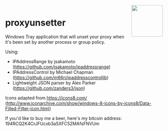 <img align="right" width="100" height="100" src="https://raw.githubusercontent.com/tjeerdhans/proxyunsetter/master/ProxyUnsetter/Resources/UnsetProxy.png">

# proxyunsetter
Windows Tray application that will unset your proxy when it's been set by another process or group policy.

Using:
- IPAddressRange by jsakamoto (https://github.com/jsakamoto/ipaddressrange) 
- IPAddressControl by Michael Chapman (https://github.com/m66n/ipaddresscontrollib)
- Lightweight JSON parser by Alex Parker (https://github.com/zanders3/json)

Icons adapted from https://icons8.com/
(http://www.iconarchive.com/show/windows-8-icons-by-icons8/Data-Filled-Filter-icon.html)


If you'd like to buy me a beer, here's my bitcoin address: 194RCQ2K4CrJFUcxb3a5XFC52MAfsFNVUm
